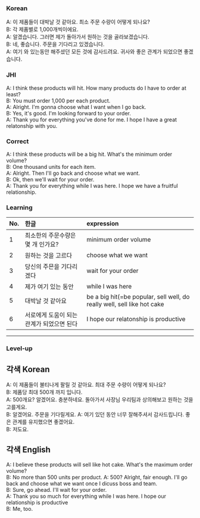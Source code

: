 ### Korean

A: 이 제품들이 대박날 것 같아요. 최소 주문 수량이 어떻게 되나요?     
B: 각 제품별로 1,000개씩이에요.  
A: 알겠습니다. 그러면 제가 돌아가서 원하는 것을 골라보겠습니다.    
B: 네, 좋습니다. 주문을 기다리고 있겠습니다.   
A: 여기 와 있는동안 해주셨던 모든 것에 감사드려요.
   귀사와 좋은 관계가 되었으면 좋겠습니다.  


### JHI

A: I think these products will hit. How many products do I have to order at least?     
B: You must order 1,000 per each product.  
A: Alright. I'm gonna choose what I want when I go back.   
B: Yes, it's good. I'm looking forward to your order.   
A: Thank you for everything you've done for me.
   I hope I have a great relatonship with you.  


### Correct

A: I think these products will be a big hit. What's the minimum order volume?     
B: One thousand units for each item.  
A: Alright. Then I'll go back and choose what we want.    
B: Ok, then we'll wait for your order.   
A: Thank you for everything while I was here. 
   I hope we have a fruitful relationship. 




### Learning

| No. | 한글 | expression |  
| :--- | :--- | :--- |   
| 1 | 최소한의 주문수량은 몇 개 인가요? | minimum order volume |  
| 2 | 원하는 것을 고르다 | choose what we want |  
| 3 | 당신의 주믄을 기다리겠다 | wait for your order |  
| 4 | 제가 여기 있는 동안 | while I was here |  
| 5 | 대박날 것 같아요 | be a big hit(=be popular, sell well, do really well, sell like hot cake |  
| 6 | 서로에게 도움이 되는 관계가 되었으면 된다 | I hope our relatonship is productive |  
 
---

### Level-up

## 각색 Korean

A: 이 제품들이 불티나게 팔릴 것 같아요. 최대 주문 수량이 어떻게 되나요?  
B: 제품당 최대 500개 까지 입니다.  
A: 500개요? 알겠어요. 충분하네요. 돌아가서 사장님 우리팀과 상의해보고 원하는 것을 고를게요.   
B: 알겠어요. 주문을 기다릴게요. 
A: 여기 있던 동안 너무 잘해주셔서 감사드립니다. 좋은 관계를 유지했으면 좋겠어요.   
B: 저도요.  
    


## 각색 English

A: I believe these products will sell like hot cake. What's the maximum order volume?     
B: No more than 500 units per product.
A: 500? Alright, fair enough. I'll go back and choose what we want once I dicuss boss and team.  
B: Sure, go ahead. I'll wait for your order.   
A: Thank you so much for everything while I was here. I hope our relationship is productive     
B: Me, too.  